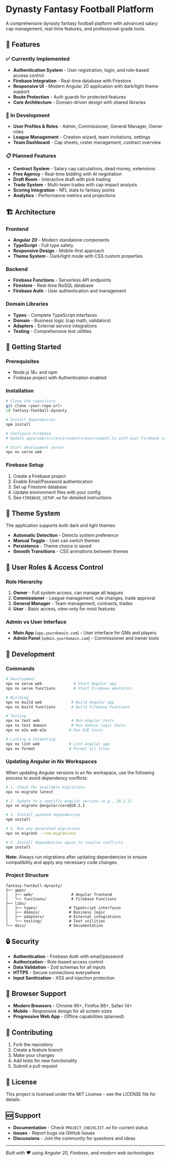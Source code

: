 # Dynasty Fantasy Football Platform

A comprehensive dynasty fantasy football platform with advanced salary cap management, real-time features, and professional-grade tools.

## 🚀 Features

### ✅ **Currently Implemented**

- **Authentication System** - User registration, login, and role-based access control
- **Firebase Integration** - Real-time database with Firestore
- **Responsive UI** - Modern Angular 20 application with dark/light theme support
- **Route Protection** - Auth guards for protected features
- **Core Architecture** - Domain-driven design with shared libraries

### 🔄 **In Development**

- **User Profiles & Roles** - Admin, Commissioner, General Manager, Owner roles
- **League Management** - Creation wizard, team invitations, settings
- **Team Dashboard** - Cap sheets, roster management, contract overview

### 📋 **Planned Features**

- **Contract System** - Salary cap calculations, dead money, extensions
- **Free Agency** - Real-time bidding with AI negotiation
- **Draft Room** - Interactive draft with pick trading
- **Trade System** - Multi-team trades with cap impact analysis
- **Scoring Integration** - NFL stats to fantasy points
- **Analytics** - Performance metrics and projections

## 🏗️ Architecture

### **Frontend**

- **Angular 20** - Modern standalone components
- **TypeScript** - Full type safety
- **Responsive Design** - Mobile-first approach
- **Theme System** - Dark/light mode with CSS custom properties

### **Backend**

- **Firebase Functions** - Serverless API endpoints
- **Firestore** - Real-time NoSQL database
- **Firebase Auth** - User authentication and management

### **Domain Libraries**

- **Types** - Complete TypeScript interfaces
- **Domain** - Business logic (cap math, validators)
- **Adapters** - External service integrations
- **Testing** - Comprehensive test utilities

## 🚀 Getting Started

### **Prerequisites**

- Node.js 18+ and npm
- Firebase project with Authentication enabled

### **Installation**

```bash
# Clone the repository
git clone <your-repo-url>
cd fantasy-football-dynasty

# Install dependencies
npm install

# Configure Firebase
# Update apps/web/src/environments/environment.ts with your Firebase config

# Start development server
npx nx serve web
```

### **Firebase Setup**

1. Create a Firebase project
2. Enable Email/Password authentication
3. Set up Firestore database
4. Update environment files with your config
5. See `FIREBASE_SETUP.md` for detailed instructions

## 🎨 Theme System

The application supports both dark and light themes:

- **Automatic Detection** - Detects system preference
- **Manual Toggle** - User can switch themes
- **Persistence** - Theme choice is saved
- **Smooth Transitions** - CSS animations between themes

## 🔐 User Roles & Access Control

### **Role Hierarchy**

1. **Owner** - Full system access, can manage all leagues
2. **Commissioner** - League management, rule changes, trade approval
3. **General Manager** - Team management, contracts, trades
4. **User** - Basic access, view-only for most features

### **Admin vs User Interface**

- **Main App** (`app.yourdomain.com`) - User interface for GMs and players
- **Admin Panel** (`admin.yourdomain.com`) - Commissioner and owner tools

## 🧪 Development

### **Commands**

```bash
# Development
npx nx serve web              # Start Angular app
npx nx serve functions        # Start Firebase emulators

# Building
npx nx build web             # Build Angular app
npx nx build functions       # Build Firebase Functions

# Testing
npx nx test web              # Run Angular tests
npx nx test domain           # Run domain logic tests
npx nx e2e web-e2e          # Run E2E tests

# Linting & Formatting
npx nx lint web             # Lint Angular app
npx nx format               # Format all files
```

### **Updating Angular in Nx Workspaces**

When updating Angular versions in an Nx workspace, use the following process to avoid dependency conflicts:

```bash
# 1. Check for available migrations
npx nx migrate latest

# 2. Update to a specific Angular version (e.g., 20.2.1)
npx nx migrate @angular/core@20.2.1

# 3. Install updated dependencies
npm install

# 4. Run any generated migrations
npx nx migrate --run-migrations

# 5. Install dependencies again to resolve conflicts
npm install
```

**Note:** Always run migrations after updating dependencies to ensure compatibility and apply any necessary code changes.

### **Project Structure**

```
fantasy-football-dynasty/
├── apps/
│   ├── web/                 # Angular frontend
│   └── functions/           # Firebase Functions
├── libs/
│   ├── types/              # TypeScript interfaces
│   ├── domain/             # Business logic
│   ├── adapters/           # External integrations
│   └── testing/            # Test utilities
└── docs/                   # Documentation
```

## 🔒 Security

- **Authentication** - Firebase Auth with email/password
- **Authorization** - Role-based access control
- **Data Validation** - Zod schemas for all inputs
- **HTTPS** - Secure connections everywhere
- **Input Sanitization** - XSS and injection protection

## 📱 Browser Support

- **Modern Browsers** - Chrome 90+, Firefox 88+, Safari 14+
- **Mobile** - Responsive design for all screen sizes
- **Progressive Web App** - Offline capabilities (planned)

## 🤝 Contributing

1. Fork the repository
2. Create a feature branch
3. Make your changes
4. Add tests for new functionality
5. Submit a pull request

## 📄 License

This project is licensed under the MIT License - see the LICENSE file for details.

## 🆘 Support

- **Documentation** - Check `PROJECT_CHECKLIST.md` for current status
- **Issues** - Report bugs via GitHub Issues
- **Discussions** - Join the community for questions and ideas

---

_Built with ❤️ using Angular 20, Firebase, and modern web technologies_
